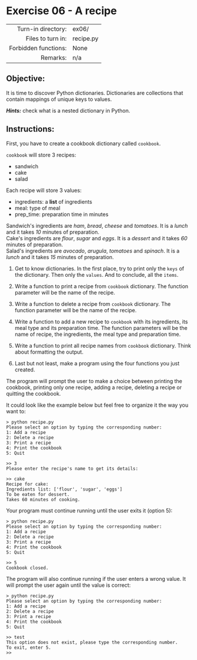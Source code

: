 # Exercise 06 - A recipe

|                         |                    |
| -----------------------:| ------------------ |
|   Turn-in directory:    |  ex06/              |
|   Files to turn in:     |  recipe.py         |
|   Forbidden functions:  |  None              |
|   Remarks:              |  n/a               |

## Objective:
It is time to discover Python dictionaries. Dictionaries are collections that contain mappings of unique keys to values.  

***Hints:*** check what is a nested dictionary in Python.

## Instructions:
First, you have to create a cookbook dictionary called `cookbook`.

`cookbook` will store 3 recipes:
* sandwich
* cake
* salad

Each recipe will store 3 values:
* ingredients: a **list** of ingredients
* meal: type of meal
* prep_time: preparation time in minutes

Sandwich's ingredients are *ham*, *bread*, *cheese* and *tomatoes*. It is a *lunch* and it takes *10* minutes of preparation.  
Cake's ingredients are *flour*, *sugar* and *eggs*. It is a *dessert* and it takes *60* minutes of preparation.  
Salad's ingredients are *avocado*, *arugula*, *tomatoes* and *spinach*. It is a *lunch* and it takes *15* minutes of preparation.  

1. Get to know dictionaries. In the first place, try to print only the `keys` of the dictionary. Then only the `values`. And to conclude, all the `items`.

2. Write a function to print a recipe from `cookbook` dictionary. The function parameter will be the name of the recipe.

3. Write a function to delete a recipe from `cookbook` dictionary. The function parameter will be the name of the recipe.

4.  Write a function to add a new recipe to `cookbook` with its ingredients, its meal type and its preparation time. The function parameters will be the name of recipe, the ingredients, the meal type and preparation time.

5.  Write a function to print all recipe names from `cookbook` dictionary. Think about formatting the output.

6.  Last but not least, make a program using the four functions you just created.

The program will prompt the user to make a choice between printing the cookbook, printing only one recipe, adding a recipe, deleting a recipe or quitting the cookbook.

It could look like the example below but feel free to organize it the way you want to:

```console
> python recipe.py
Please select an option by typing the corresponding number:
1: Add a recipe
2: Delete a recipe
3: Print a recipe
4: Print the cookbook
5: Quit

>> 3
Please enter the recipe's name to get its details:

>> cake
Recipe for cake:
Ingredients list: ['flour', 'sugar', 'eggs']
To be eaten for dessert.
Takes 60 minutes of cooking.
```

Your program must continue running until the user exits it (option 5):

```console
> python recipe.py
Please select an option by typing the corresponding number:
1: Add a recipe
2: Delete a recipe
3: Print a recipe
4: Print the cookbook
5: Quit

>> 5
Cookbook closed.
```

The program will also continue running if the user enters a wrong value.
It will prompt the user again until the value is correct:

```console
> python recipe.py
Please select an option by typing the corresponding number:
1: Add a recipe
2: Delete a recipe
3: Print a recipe
4: Print the cookbook
5: Quit

>> test
This option does not exist, please type the corresponding number.
To exit, enter 5.
>> 
```


